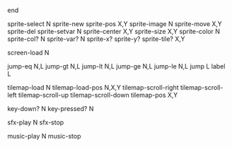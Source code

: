 end

sprite-select N
sprite-new
sprite-pos X,Y
sprite-image N
sprite-move X,Y
sprite-del
sprite-setvar N
sprite-center X,Y
sprite-size X,Y
sprite-color N
sprite-col? N
sprite-var? N
sprite-x?
sprite-y?
sprite-tile? X,Y

screen-load N

jump-eq N,L
jump-gt N,L
jump-lt N,L
jump-ge N,L
jump-le N,L
jump L
label L

tilemap-load N
tilemap-load-pos N,X,Y
tilemap-scroll-right
tilemap-scroll-left
tilemap-scroll-up
tilemap-scroll-down
tilemap-pos X,Y

key-down? N
key-pressed? N

sfx-play N
sfx-stop

music-play N
music-stop
